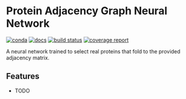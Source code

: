 # Protein Adjacency Graph Neural Network

[![conda](https://img.shields.io/conda/dn/kimlab/pagnn.svg)](https://anaconda.org/kimlab/pagnn/)
[![docs](https://img.shields.io/badge/docs-v0.1.5-blue.svg)](https://kimlab.gitlab.io/pagnn/)
[![build status](https://gitlab.com/kimlab/pagnn/badges/master/build.svg)](https://gitlab.com/kimlab/pagnn/commits/master/)
[![coverage report](https://gitlab.com/kimlab/pagnn/badges/master/coverage.svg)](https://gitlab.com/kimlab/pagnn/commits/master/)

A neural network trained to select real proteins that fold to the provided adjacency matrix.

## Features

* TODO

